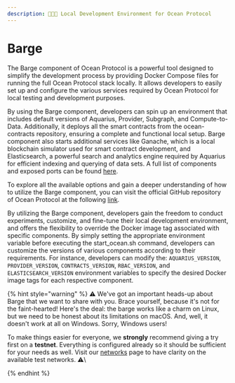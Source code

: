 ```yaml
---
description: 🧑🏽‍💻 Local Development Environment for Ocean Protocol
---
```


# Barge

The Barge component of Ocean Protocol is a powerful tool designed to simplify the development process by providing Docker Compose files for running the full Ocean Protocol stack locally. It allows developers to easily set up and configure the various services required by Ocean Protocol for local testing and development purposes.

By using the Barge component, developers can spin up an environment that includes default versions of Aquarius, Provider, Subgraph, and Compute-to-Data. Additionally, it deploys all the smart contracts from the ocean-contracts repository, ensuring a complete and functional local setup. Barge component also starts additional services like Ganache, which is a local blockchain simulator used for smart contract development, and Elasticsearch, a powerful search and analytics engine required by Aquarius for efficient indexing and querying of data sets. A full list of components and exposed ports can be found [here](https://github.com/oceanprotocol/barge#component-versions-and-exposed-ports).

To explore all the available options and gain a deeper understanding of how to utilize the Barge component, you can visit the official GitHub repository of Ocean Protocol at the following [link](https://github.com/oceanprotocol/barge#all-options).

By utilizing the Barge component, developers gain the freedom to conduct experiments, customize, and fine-tune their local development environment, and offers the flexibility to override the Docker image tag associated with specific components. By simply setting the appropriate environment variable before executing the start\_ocean.sh command, developers can customize the versions of various components according to their requirements. For instance, developers can modify the: `AQUARIUS_VERSION`, `PROVIDER_VERSION`, `CONTRACTS_VERSION`, `RBAC_VERSION`, and `ELASTICSEARCH_VERSION` environment variables to specify the desired Docker image tags for each respective component.&#x20;

{% hint style="warning" %}
⚠️ We've got an important heads-up about Barge that we want to share with you. Brace yourself, because it's not for the faint-hearted!  Here's the deal: the barge works like a charm on Linux, but we need to be honest about its limitations on macOS. And, well, it doesn't work at all on Windows. Sorry, Windows users!

To make things easier for everyone, we **strongly** recommend giving a try first on a **testnet**. Everything is configured already so it should be sufficient for your needs as well. Visit our [networks](../../discover/networks/) page to have clarity on the available test networks. ⚠️\

{% endhint %}
